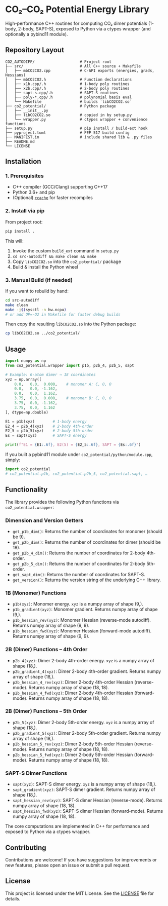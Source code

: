 # CO₂–CO₂ Potential Energy Library

High-performance C++ routines for computing CO₂ dimer potentials (1-body, 2-body, SAPT-S), exposed to Python via a ctypes wrapper (and optionally a pybind11 module).

## Repository Layout

```
CO2_AUTODIFF/                    # Project root
├── src/                         # All C++ source + Makefile
│   ├── mbCO2CO2.cpp             # C-API exports (energies, grads, Hessians)
│   ├── mbCO2CO2.h               # Function declarations
│   ├── x1b.cpp/.h               # 1-body poly routines
│   ├── x2b.cpp/.h               # 2-body poly routines
│   ├── sapt-s.cpp/.h            # SAPT-S routines
│   ├── poly-*.cpp/.h            # polynomial basis eval
│   └── Makefile                 # builds `libCO2CO2.so`
├── co2_potential/               # Python package
│   ├── __init__.py
│   ├── libCO2CO2.so             # copied in by setup.py
│   └── wrapper.py               # ctypes wrapper + convenience functions
├── setup.py                     # pip install / build‐ext hook
├── pyproject.toml               # PEP 517 build config
├── MANIFEST.in                  # include shared lib & .py files
├── README.md
└── LICENSE
```

## Installation

### 1. Prerequisites

- C++ compiler (GCC/Clang) supporting C++17  
- Python 3.6+ and pip  
- (Optional) [`ccache`](https://ccache.dev/) for faster recompiles  

### 2. Install via pip

From project root:

```bash
pip install .
```

This will:

1. Invoke the custom `build_ext` command in `setup.py`  
2. `cd src-autodiff && make clean && make`  
3. Copy `libCO2CO2.so` into the `co2_potential/` package  
4. Build & install the Python wheel

### 3. Manual Build (if needed)

If you want to rebuild by hand:

```bash
cd src-autodiff
make clean
make -j$(sysctl -n hw.ncpu)
# or add OP=-O2 in Makefile for faster debug builds
```

Then copy the resulting `libCO2CO2.so` into the Python package:

```bash
cp libCO2CO2.so ../co2_potential/
```

## Usage

```python
import numpy as np
from co2_potential.wrapper import p1b, p2b_4, p2b_5, sapt

# Example: 6-atom dimer → 18 coordinates
xyz = np.array([
    0.0,   0.0,  0.000,    # monomer A: C, O, O
    0.0,   0.0, -1.162,
    0.0,   0.0,  1.162,
    3.75,  0.0,  0.000,    # monomer B: C, O, O
    3.75,  0.0, -1.162,
    3.75,  0.0,  1.162
], dtype=np.double)

E1 = p1b(xyz)        # 1-body energy
E2_4 = p2b_4(xyz)    # 2-body 4th‐order
E2_5 = p2b_5(xyz)    # 2-body 5th‐order
Es = sapt(xyz)       # SAPT-S energy

print(f"E1 = {E1:.6f}, E2(5) = {E2_5:.6f}, SAPT = {Es:.6f}")
```

If you built a pybind11 module under `co2_potential/python/module.cpp`, simply:

```python
import co2_potential
# co2_potential.p1b, co2_potential.p2b_5, co2_potential.sapt, …
```

## Functionality

The library provides the following Python functions via `co2_potential.wrapper`:

### Dimension and Version Getters

- `get_p1b_dim()`: Returns the number of coordinates for monomer (should be 9).
- `get_p2b_dim()`: Returns the number of coordinates for dimer (should be 18).
- `get_p2b_4_dim()`: Returns the number of coordinates for 2-body 4th-order.
- `get_p2b_5_dim()`: Returns the number of coordinates for 2-body 5th-order.
- `get_sapt_dim()`: Returns the number of coordinates for SAPT-S.
- `get_version()`: Returns the version string of the underlying C++ library.

### 1B (Monomer) Functions

- `p1b(xyz)`: Monomer energy. `xyz` is a numpy array of shape (9,).
- `p1b_gradient(xyz)`: Monomer gradient. Returns numpy array of shape (9,).
- `p1b_hessian_rev(xyz)`: Monomer Hessian (reverse-mode autodiff). Returns numpy array of shape (9, 9).
- `p1b_hessian_fwd(xyz)`: Monomer Hessian (forward-mode autodiff). Returns numpy array of shape (9, 9).

### 2B (Dimer) Functions – 4th Order

- `p2b_4(xyz)`: Dimer 2-body 4th-order energy. `xyz` is a numpy array of shape (18,).
- `p2b_gradient_4(xyz)`: Dimer 2-body 4th-order gradient. Returns numpy array of shape (18,).
- `p2b_hessian_4_rev(xyz)`: Dimer 2-body 4th-order Hessian (reverse-mode). Returns numpy array of shape (18, 18).
- `p2b_hessian_4_fwd(xyz)`: Dimer 2-body 4th-order Hessian (forward-mode). Returns numpy array of shape (18, 18).

### 2B (Dimer) Functions – 5th Order

- `p2b_5(xyz)`: Dimer 2-body 5th-order energy. `xyz` is a numpy array of shape (18,).
- `p2b_gradient_5(xyz)`: Dimer 2-body 5th-order gradient. Returns numpy array of shape (18,).
- `p2b_hessian_5_rev(xyz)`: Dimer 2-body 5th-order Hessian (reverse-mode). Returns numpy array of shape (18, 18).
- `p2b_hessian_5_fwd(xyz)`: Dimer 2-body 5th-order Hessian (forward-mode). Returns numpy array of shape (18, 18).

### SAPT-S Dimer Functions

- `sapt(xyz)`: SAPT-S dimer energy. `xyz` is a numpy array of shape (18,).
- `sapt_gradient(xyz)`: SAPT-S dimer gradient. Returns numpy array of shape (18,).
- `sapt_hessian_rev(xyz)`: SAPT-S dimer Hessian (reverse-mode). Returns numpy array of shape (18, 18).
- `sapt_hessian_fwd(xyz)`: SAPT-S dimer Hessian (forward-mode). Returns numpy array of shape (18, 18).

The core computations are implemented in C++ for performance and exposed to Python via a ctypes wrapper.

## Contributing

Contributions are welcome! If you have suggestions for improvements or new features, please open an issue or submit a pull request.

## License

This project is licensed under the MIT License. See the [LICENSE](LICENSE) file for details.